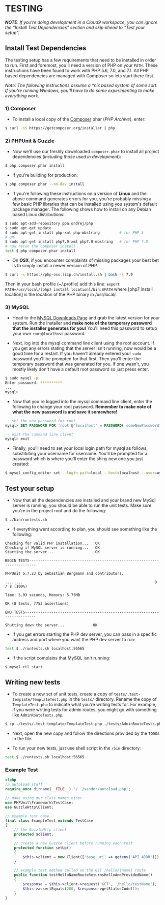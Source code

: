 # TESTING

**_NOTE_**: _If you're doing development in a Cloud9 workspace, you can ignore the "Install Test Dependencies" section and skip ahead to "Test your setup"._

## Install Test Dependencies

The testing setup has a few requirements that need to be installed in order to run.  First and foremost, you'll need a version of PHP on your `PATH`. These instructions have been found to work with PHP 5.6, 7.0, and 7.1.  All PHP based dependencies are managed with Composer so lets start there first.

_Note: The following instructions assume a *nix based system of some sort.  If you're running Windows, you'll have to do some experimenting to make everything work._

### 1) Composer

* To install a local copy of the [Composer](https://getcomposer.org) phar (_PHP Archive_), enter:

```bash
$ curl -sS https://getcomposer.org/installer | php
```

### 2) PHPUnit & Guzzle

* Now we'll use our freshly downloaded `composer.phar` to install all project dependencies (_including those used in development_):

```bash
$ php composer.phar install
```

* If you're building for production:

```bash
$ php composer.phar --no-dev install
```

* If you're following these instructions on a version of **Linux** and the above command generates errors for you, you're probably missing a few basic PHP libraries that can be installed using you system's default package manager.  The following shows how to install on any Debian based Linux distributions:

```bash
$ sudo apt-add-repository ppa:ondrej/php
$ sudo apt-get update
$ sudo apt-get install php-xml php-mbstring         # for PHP 5
# OR
$ sudo apt-get install php7.0-xml php7.0-mbstring   # for PHP 7.0
# now rerun the composer install
test $ php composer.phar install
```

* On **OSX**, if you encounter complaints of missing packages your best bet is to simply install a newer version of PHP. 
```bash
$ curl -s https://php-osx.liip.ch/install.sh | bash -s 7.0
```

Then in your bash profile (~/.profile) add this line: `export PATH=/usr/local/[php7 install location]/bin:$PATH`
where [php7 install location] is the location of the PHP binary in /usr/local/.


### 3) MySQL

* Head to the [MySQL Downloads Page](https://www.mysql.com/downloads/) and grab the latest version for your system.  Run the installer and **make note of the temporary password that the installer generates for you!**  You'll need this password to setup your own `root@localhost` password.

* Next, log into the mysql command line client using the root account. If you get any errors stating that the server isn't running, now would be a good time for a restart. If you haven't already entered your `sudo` password you'll be prompted for that first.  Then you'll enter the temporary password that was generated for you.  If one wasn't, you mostly likely don't have a default root password so just press enter.

```bash
$ sudo mysql -p
Enter password: **********
...
mysql>
```

* Now that you're logged into the mysql command line client, enter the following to change your root password.  **Remember to make note of what the new password is and save it somewhere!**

```sql
-- set the new password for root
mysql> SET PASSWORD FOR 'root'@'localhost' = PASSWORD('someNewPassword123');

-- exit the command line client
mysql> exit
```

* Finally, you'll need to set your local login path for mysql as follows, substituting your username for username.  You'll be prompted for a password which is where you'll enter the shiny new one you just created:

```bash
$ mysql_config_editor set --login-path=local --host=localhost --user=username --password
```

## Test your setup

* Now that all the dependencies are installed and your brand new MySql server is running, you should be able to run the unit tests.  Make sure you're in the project root and do the following:

```bash
$ ./bin/runtests.sh
```

* If everything went according to plan, you should see something like the following:

```
Checking for valid PHP installation...   OK
Checking if MySQL server is running...   OK
Starting the server...                   OK

BEGIN TESTS-------------------------------------------------------------------------

PHPUnit 5.7.23 by Sebastian Bergmann and contributors.

........                                                            8 / 8 (100%)

Time: 3.93 seconds, Memory: 5.75MB

OK (8 tests, 7753 assertions)

END TESTS---------------------------------------------------------------------------

Shutting down the server...             OK
```

* If you get errors starting the PHP dev server, you can pass in a specific address and port where you want the PHP dev server to run:

```bash
test $ ./runtests.sh localhost:56565
```

* If the script complains that MySQL isn't running:

```bash
$ mysql-ctl start
```

## Writing new tests

* To create a new set of unit tests, create a copy of `tests/.test-template/TemplateTest.php` in the `tests/` directory. Rename the copy of `TemplateTest.php` to indicate what you're writing tests for.  For example, if you were writing tests for admin routes, you might go with something like `AdminRouteTests.php`.

```bash
$ cp ./tests/.test-template/TemplateTest.php ./tests/AdminRouteTests.php
```

* Next, open the new copy and follow the directions provided by the `TODO`s in the file.

* To run your new tests, just use shell script in the `/bin` directory:

```bash
test $ ./runtests.sh localhost:56565
```

### Example Test

```php
<?php
// autoload stuff
require_once dirname(__FILE__).'/../vendor/autoload.php';

// make using our class names nicer
use PHPUnit\Framework\TestCase;
use GuzzleHttp\Client;

// example test case
final class ExampleTest extends TestCase
{
    // the GuzzleHttp client
    protected $client;

    // create a new Guzzle client before running each test
    protected function setUp()
    {
        $this->client = new Client(['base_uri' => getenv('API_ADDR')]);
    }

    // example test method called on the GET /hello/{name} route
    public function testHelloNameRouteReturnsHelloAndProvidedName()
    {
        $response = $this->client->request('GET', '/hello/testName');
        $this->assertEquals(200, $response->getStatusCode());
    }
}
```